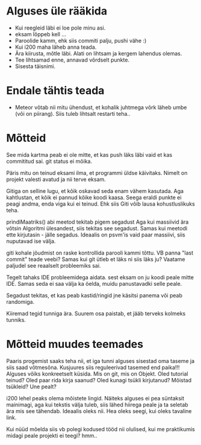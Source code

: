 # Alguses üle rääkida

* Kui reegleid läbi ei loe pole minu asi.
* eksam lõppeb kell ...
* Paroolide kamm, ehk siis commiti palju, pushi vähe :)
* Kui i200 maha läheb anna teada.
* Ära kiirusta, mõtle läbi. Alati on lihtsam ja kergem lahendus olemas.
* Tee lihtsamad enne, annavad võrdselt punkte.
* Sisesta täisnimi.

# Endale tähtis teada

* Meteor võtab nii mitu ühendust, et kohalik juhtmega võrk läheb umbe (või on piirang). Siis tuleb lihtsalt restarti teha..

# Mõtteid

See mida kartma peab ei ole mitte, et kas push läks läbi vaid et kas commititud sai. git status ei mõika.

Päris mitu on teinud eksami ilma, et programmi üldse käivitaks. Nimelt on projekt valesti avatud ja nii terve eksam.

Gitiga on selline lugu, et kõik oskavad seda enam vähem kasutada. Aga kahtlustan, et kõik ei pannud kõike koodi kaasa. Seega eraldi punkte ei peagi andma, enda viga kui ei teinud. Ehk siis Giti võib lausa kohustluslikuks teha.

prindiMaatriks() abi meetod tekitab pigem segadust
Aga kui massiivid ära võtsin Algoritmi ülesandest, siis tekitas see segadust. Samas kui meetodi ette kirjutasin - jälle segadus. Ideaalis on psvm'is vaid paar massiivi, siis nuputavad ise välja.

giti kohale jõudmist on raske kontrollida parooli kammi tõttu. VB panna "last commit" teade veebi? Samas kui git ütleb et läks ni siis läks ju? Vaatame paljudel see reaalselt probleemiks sai.

Tegelt tahaks IDE probleemidega aidata. sest eksam on ju koodi peale mitte IDE. Samas seda ei saa välja ka öelda, muidu panustavadki selle peale.

Segadust tekitas, et kas peab kastid/ringid jne käsitsi panema või peab randomiga.

Kiiremad tegid tunniga ära. Suurem osa paistab, et jääb terveks kolmeks tunniks.

# Mõtteid muudes teemades

Paaris progemist saaks teha nii, et iga tunni alguses sisestad oma taseme ja siis saad võtmesõna. Kusjuures siis reguleerivad tasemed end paika!!!
Alguses võiks konkreetselt küsida. Mis on git, mis on Objekt. Oled tutorial teinud? Oled paar rida kirja saanud? Oled kunagi tsükli kirjutanud? Mõistad tsükleid? Une pealt?

i200 lehel peaks olema mõistete lingid. Näiteks alguses ei pea süntaksit mainimagi, aga kui tekstis välja tuleb, siis lähed hiirega peale ja ta seletab ära mis see tähendab. Ideaalis oleks nii. Hea oleks seegi, kui oleks tavaline link.

Kui nüüd mõelda siis vb polegi kodused tööd nii olulised, kui me praktikumis midagi peale projekti ei teegi? hmm..
